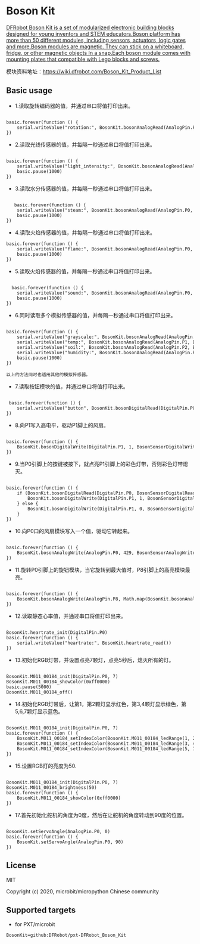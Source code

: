# Boson Kit

[DFRobot Boson Kit is a set of modularized electronic building blocks designed for young inventors and STEM educators.Boson platform has more than 50 different modules, including sensors, actuators, logic gates and more.Boson modules are magnetic. They can stick on a whiteboard, fridge, or other magnetic objects In a snap.Each boson module comes with mounting plates that compatible with Lego blocks and screws.](https://www.dfrobot.com/boson.html)

模块资料地址：https://wiki.dfrobot.com/Boson_Kit_Product_List 

## Basic usage

* 1.读取旋转编码器的值，并通过串口将值打印出来。

```blocks

basic.forever(function () {
    serial.writeValue("rotation:", BosonKit.bosonAnalogRead(AnalogPin.P0, BosonSensorAnalogRead.BosonRotation))
})

```
* 2.读取光线传感器的值，并每隔一秒通过串口将值打印出来。

```blocks

basic.forever(function () {
    serial.writeValue("light_intensity:", BosonKit.bosonAnalogRead(AnalogPin.P0, BosonSensorAnalogRead.BosonLightIntensity))
    basic.pause(1000)
})

```
* 3.读取水分传感器的值，并每隔一秒通过串口将值打印出来。

```blocks

   basic.forever(function () {
    serial.writeValue("steam:", BosonKit.bosonAnalogRead(AnalogPin.P0, BosonSensorAnalogRead.BosonSteam))
    basic.pause(1000)
})

```
* 4.读取火焰传感器的值，并每隔一秒通过串口将值打印出来。

```blocks
basic.forever(function () {
    serial.writeValue("flame:", BosonKit.bosonAnalogRead(AnalogPin.P0, BosonSensorAnalogRead.BosonFlame))
    basic.pause(1000)
})

```
* 5.读取火焰传感器的值，并每隔一秒通过串口将值打印出来。

```blocks

  basic.forever(function () {
    serial.writeValue("sound:", BosonKit.bosonAnalogRead(AnalogPin.P0, BosonSensorAnalogRead.BosonSound))
    basic.pause(1000)
})

```
* 6.同时读取多个模拟传感器的值，并每隔一秒通过串口将值打印出来。

```blocks

basic.forever(function () {
    serial.writeValue("grayscale:", BosonKit.bosonAnalogRead(AnalogPin.P0, BosonSensorAnalogRead.BosonGrayscale))
    serial.writeValue("temp:", BosonKit.bosonAnalogRead(AnalogPin.P1, BosonSensorAnalogRead.BosonTemperature))
    serial.writeValue("soil:", BosonKit.bosonAnalogRead(AnalogPin.P2, BosonSensorAnalogRead.BosonSoilMoisture))
    serial.writeValue("humidity:", BosonKit.bosonAnalogRead(AnalogPin.P3, BosonSensorAnalogRead.BosonHumidity))
    basic.pause(1000)
})

```
```
以上的方法同时也适用其他的模拟传感器。
```
* 7.读取按钮模块的值，并通过串口将值打印出来。

```blocks

 basic.forever(function () {
    serial.writeValue("button", BosonKit.bosonDigitalRead(DigitalPin.P0, BosonSensorDigitalRead.BosonPushButton))
})

```
* 8.向P1写入高电平，驱动P1脚上的风扇。

```blocks

basic.forever(function () {
    BosonKit.bosonDigitalWrite(DigitalPin.P1, 1, BosonSensorDigitalWrite.BosonFan)
})

```

* 9.当P0引脚上的按键被按下，就点亮P1引脚上的彩色灯带，否则彩色灯带熄灭。

```blocks

basic.forever(function () {
    if (BosonKit.bosonDigitalRead(DigitalPin.P0, BosonSensorDigitalRead.BosonPushButton) == 1) {
        BosonKit.bosonDigitalWrite(DigitalPin.P1, 1, BosonSensorDigitalWrite.BosonBrightLightLed)
    } else {
        BosonKit.bosonDigitalWrite(DigitalPin.P1, 0, BosonSensorDigitalWrite.BosonBrightLightLed)
    }
})

```
* 10.向P0口的风扇模块写入一个值，驱动它转起来。

```blocks

basic.forever(function () {
    BosonKit.bosonAnalogWrite(AnalogPin.P0, 429, BosonSensorAnalogWrite.BosonFan)
})

```

* 11.旋转P0引脚上的旋钮模块，当它旋转到最大值时，P8引脚上的高亮模块最亮。

```blocks

basic.forever(function () {
    BosonKit.bosonAnalogWrite(AnalogPin.P8, Math.map(BosonKit.bosonAnalogRead(AnalogPin.P0, BosonSensorAnalogRead.BosonRotation), 0, 1023, 0, 1023), BosonSensorAnalogWrite.BosonBrightLightLed)
})

```

* 12.读取静态心率值，并通过串口将值打印出来。

```blocks

BosonKit.heartrate_init(DigitalPin.P0)
basic.forever(function () {
    serial.writeValue("heartrate:", BosonKit.heartrate_read())
})

```

* 13.初始化RGB灯带，并设置点亮7颗灯，点亮5秒后，熄灭所有的灯。

```blocks

BosonKit.M011_00184_init(DigitalPin.P0, 7)
BosonKit.M011_00184_showColor(0xff0000)
basic.pause(5000)
BosonKit.M011_00184_off()

```

* 14.初始化RGB灯带后，让第1，第2颗灯显示红色，第3,4颗灯显示绿色，第5,6,7颗灯显示蓝色。

```blocks

BosonKit.M011_00184_init(DigitalPin.P0, 7)
basic.forever(function () {
    BosonKit.M011_00184_setIndexColor(BosonKit.M011_00184_ledRange(1, 2), 0xff0000)
    BosonKit.M011_00184_setIndexColor(BosonKit.M011_00184_ledRange(3, 4), 0x00ff00)
    BosonKit.M011_00184_setIndexColor(BosonKit.M011_00184_ledRange(5, 7), 0x0000ff)
})

```

* 15.设置RGB灯的亮度为50.

```blocks

BosonKit.M011_00184_init(DigitalPin.P0, 7)
BosonKit.M011_00184_brightness(50)
basic.forever(function () {
    BosonKit.M011_00184_showColor(0xff0000)
})

```

* 17.首先初始化舵机的角度为0度，然后在让舵机的角度转动到90度的位置。

```blocks

BosonKit.setServoAngle(AnalogPin.P0, 0)
basic.forever(function () {
    BosonKit.setServoAngle(AnalogPin.P0, 90)
})

```

## License

MIT

Copyright (c) 2020, microbit/micropython Chinese community  

## Supported targets

* for PXT/microbit


```package
BosonKit=github:DFRobot/pxt-DFRobot_Boson_Kit
```


